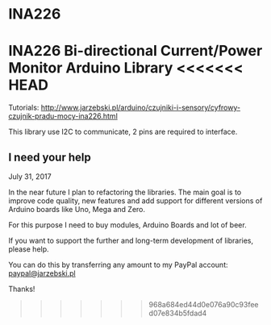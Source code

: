 INA226
==============

INA226 Bi-directional Current/Power Monitor Arduino Library
<<<<<<< HEAD
=======

Tutorials: http://www.jarzebski.pl/arduino/czujniki-i-sensory/cyfrowy-czujnik-pradu-mocy-ina226.html

This library use I2C to communicate, 2 pins are required to interface.

I need your help
----------------

July 31, 2017

In the near future I plan to refactoring the libraries. The main goal is to improve code quality, new features and add support for different versions of Arduino boards like Uno, Mega and Zero.

For this purpose I need to buy modules, Arduino Boards and lot of beer. 

If you want to support the further and long-term development of libraries, please help.

You can do this by transferring any amount to my PayPal account: paypal@jarzebski.pl

Thanks!
>>>>>>> 968a684ed44d0e076a90c93feed07e834b5fdad4
